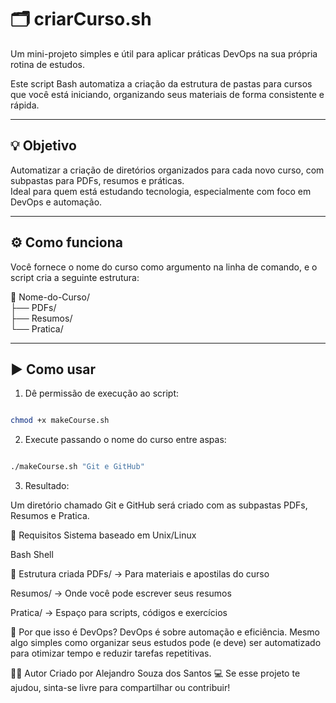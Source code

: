 # 🗂️ criarCurso.sh

Um mini-projeto simples e útil para aplicar práticas DevOps na sua própria rotina de estudos.

Este script Bash automatiza a criação da estrutura de pastas para cursos que você está iniciando, organizando seus materiais de forma consistente e rápida.

---

## 💡 Objetivo

Automatizar a criação de diretórios organizados para cada novo curso, com subpastas para PDFs, resumos e práticas.  
Ideal para quem está estudando tecnologia, especialmente com foco em DevOps e automação.

---

## ⚙️ Como funciona

Você fornece o nome do curso como argumento na linha de comando, e o script cria a seguinte estrutura:

📁 Nome-do-Curso/  
├── PDFs/  
├── Resumos/  
└── Pratica/  

---

## ▶️ Como usar

1. Dê permissão de execução ao script:

```bash

chmod +x makeCourse.sh

```
2. Execute passando o nome do curso entre aspas:
```bash

./makeCourse.sh "Git e GitHub"

```
3. Resultado:

Um diretório chamado Git e GitHub será criado com as subpastas PDFs, Resumos e Pratica.

📌 Requisitos
Sistema baseado em Unix/Linux

Bash Shell

📁 Estrutura criada
PDFs/ → Para materiais e apostilas do curso

Resumos/ → Onde você pode escrever seus resumos

Pratica/ → Espaço para scripts, códigos e exercícios

🧠 Por que isso é DevOps?
DevOps é sobre automação e eficiência.
Mesmo algo simples como organizar seus estudos pode (e deve) ser automatizado para otimizar tempo e reduzir tarefas repetitivas.

🙋‍♂️ Autor
Criado por Alejandro Souza dos Santos 💻
Se esse projeto te ajudou, sinta-se livre para compartilhar ou contribuir!
